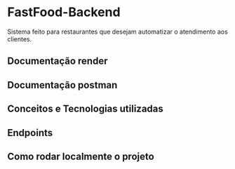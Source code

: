 # FastFood-Backend

Sistema feito para restaurantes que desejam automatizar o atendimento aos clientes.

## Documentação render

## Documentação postman

## Conceitos e Tecnologias utilizadas

## Endpoints

## Como rodar localmente o projeto
